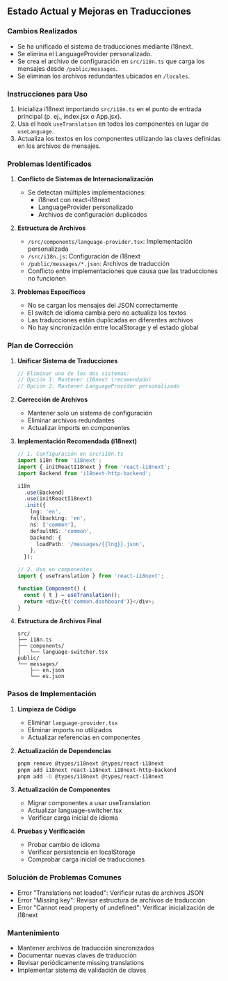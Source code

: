 ## Estado Actual y Mejoras en Traducciones

### Cambios Realizados

- Se ha unificado el sistema de traducciones mediante i18next.
- Se elimina el LanguageProvider personalizado.
- Se crea el archivo de configuración en `src/i18n.ts` que carga los mensajes desde `/public/messages`.
- Se eliminan los archivos redundantes ubicados en `/locales`.

### Instrucciones para Uso

1. Inicializa i18next importando `src/i18n.ts` en el punto de entrada principal (p. ej., index.jsx o App.jsx).
2. Usa el hook `useTranslation` en todos los componentes en lugar de `useLanguage`.
3. Actualiza los textos en los componentes utilizando las claves definidas en los archivos de mensajes.

### Problemas Identificados

1. **Conflicto de Sistemas de Internacionalización**
   * Se detectan múltiples implementaciones:
     * i18next con react-i18next
     * LanguageProvider personalizado
     * Archivos de configuración duplicados

2. **Estructura de Archivos**
   * `/src/components/language-provider.tsx`: Implementación personalizada
   * `/src/i18n.js`: Configuración de i18next
   * `/public/messages/*.json`: Archivos de traducción
   * Conflicto entre implementaciones que causa que las traducciones no funcionen

3. **Problemas Específicos**
   * No se cargan los mensajes del JSON correctamente
   * El switch de idioma cambia pero no actualiza los textos
   * Las traducciones están duplicadas en diferentes archivos
   * No hay sincronización entre localStorage y el estado global

### Plan de Corrección

1. **Unificar Sistema de Traducciones**

   ```typescript
   // Eliminar uno de los dos sistemas:
   // Opción 1: Mantener i18next (recomendado)
   // Opción 2: Mantener LanguageProvider personalizado
   ```

2. **Corrección de Archivos**
   * Mantener solo un sistema de configuración
   * Eliminar archivos redundantes
   * Actualizar imports en componentes

3. **Implementación Recomendada (i18next)**

   ```typescript
   // 1. Configuración en src/i18n.ts
   import i18n from 'i18next';
   import { initReactI18next } from 'react-i18next';
   import Backend from 'i18next-http-backend';

   i18n
     .use(Backend)
     .use(initReactI18next)
     .init({
       lng: 'en',
       fallbackLng: 'en',
       ns: ['common'],
       defaultNS: 'common',
       backend: {
         loadPath: '/messages/{{lng}}.json',
       },
     });

   // 2. Uso en componentes
   import { useTranslation } from 'react-i18next';
   
   function Component() {
     const { t } = useTranslation();
     return <div>{t('common.dashboard')}</div>;
   }
   ```

4. **Estructura de Archivos Final**

   ```
   src/
   ├── i18n.ts
   ├── components/
   │   └── language-switcher.tsx
   public/
   └── messages/
       ├── en.json
       └── es.json
   ```

### Pasos de Implementación

1. **Limpieza de Código**
   * Eliminar `language-provider.tsx`
   * Eliminar imports no utilizados
   * Actualizar referencias en componentes

2. **Actualización de Dependencias**

   ```bash
   pnpm remove @types/i18next @types/react-i18next
   pnpm add i18next react-i18next i18next-http-backend
   pnpm add -D @types/i18next @types/react-i18next
   ```

3. **Actualización de Componentes**
   * Migrar componentes a usar useTranslation
   * Actualizar language-switcher.tsx
   * Verificar carga inicial de idioma

4. **Pruebas y Verificación**
   * Probar cambio de idioma
   * Verificar persistencia en localStorage
   * Comprobar carga inicial de traducciones

### Solución de Problemas Comunes

* Error "Translations not loaded": Verificar rutas de archivos JSON
* Error "Missing key": Revisar estructura de archivos de traducción
* Error "Cannot read property of undefined": Verificar inicialización de i18next

### Mantenimiento

* Mantener archivos de traducción sincronizados
* Documentar nuevas claves de traducción
* Revisar periódicamente missing translations
* Implementar sistema de validación de claves
